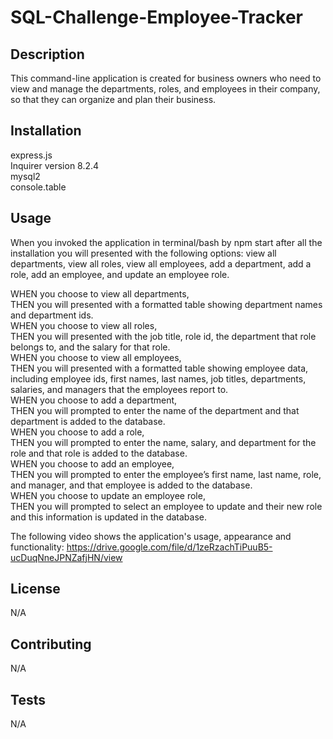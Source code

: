 # SQL-Challenge-Employee-Tracker

## Description
This command-line application is created for business owners who need to view and manage the departments, roles, and employees in their company, so that they can organize and plan their business.

## Installation
express.js <br />
Inquirer version 8.2.4 <br />
mysql2 <br />
console.table <br />

## Usage
When you invoked the application in terminal/bash by npm start after all the installation you will presented with the following options: view all departments, view all roles, view all employees, add a department, add a role, add an employee, and update an employee role. <br />

WHEN you choose to view all departments, <br />
THEN you will presented with a formatted table showing department names and department ids. <br />
WHEN you choose to view all roles, <br />
THEN you will presented with the job title, role id, the department that role belongs to, and the salary for that role. <br />
WHEN you choose to view all employees, <br />
THEN you will presented with a formatted table showing employee data, including employee ids, first names, last names, job titles, departments, salaries, and managers that the employees report to. <br />
WHEN you choose to add a department, <br />
THEN you will prompted to enter the name of the department and that department is added to the database. <br />
WHEN you choose to add a role, <br />
THEN you will prompted to enter the name, salary, and department for the role and that role is added to the database. <br />
WHEN you choose to add an employee, <br />
THEN you will prompted to enter the employee’s first name, last name, role, and manager, and that employee is added to the database. <br />
WHEN you choose to update an employee role, <br />
THEN you will prompted to select an employee to update and their new role and this information is updated in the database. <br />

The following video shows the application's usage, appearance and functionality:
https://drive.google.com/file/d/1zeRzachTiPuuB5-ucDuqNneJPNZafjHN/view

## License
N/A

## Contributing
N/A

## Tests
  N/A
